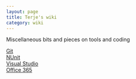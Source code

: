 ```yaml
---
layout: page
title: Terje's wiki
category: wiki
---
```


Miscellaneous bits and pieces on tools and coding

[Git](git)  
[NUnit](nunit)  
[Visual Studio](visualstudio)  
[Office 365](Office365.md)





